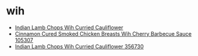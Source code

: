# wih

 * [Indian Lamb Chops Wih Curried Cauliflower](../../index/i/indian-lamb-chops-wih-curried-cauliflower-356730.json)
 * [Cinnamon Cured Smoked Chicken Breasts Wih Cherry Barbecue Sauce 105307](../../index/c/cinnamon-cured-smoked-chicken-breasts-wih-cherry-barbecue-sauce-105307.json)
 * [Indian Lamb Chops Wih Curried Cauliflower 356730](../../index/i/indian-lamb-chops-wih-curried-cauliflower-356730.json)
